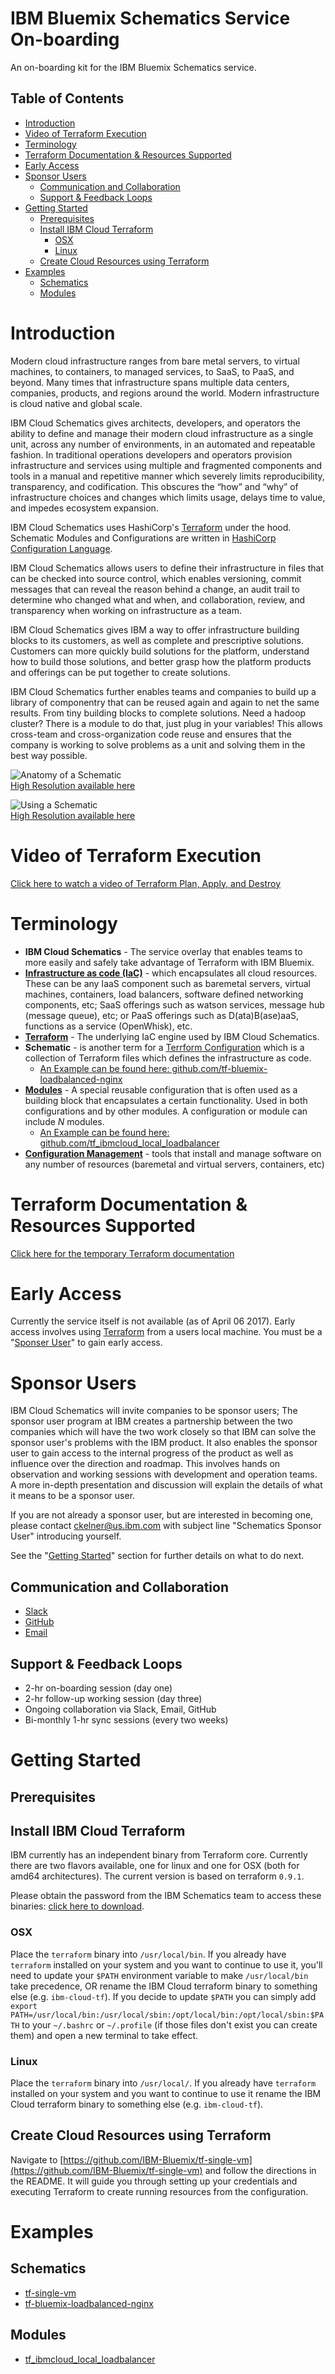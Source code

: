 # IBM Bluemix Schematics Service On-boarding
An on-boarding kit for the IBM Bluemix Schematics service.

<!-- START doctoc generated TOC please keep comment here to allow auto update -->
<!-- DON'T EDIT THIS SECTION, INSTEAD RE-RUN doctoc TO UPDATE -->
## Table of Contents

- [Introduction](#introduction)
- [Video of Terraform Execution](#video-of-terraform-execution)
- [Terminology](#terminology)
- [Terraform Documentation & Resources Supported](#terraform-documentation--resources-supported)
- [Early Access](#early-access)
- [Sponsor Users](#sponsor-users)
  - [Communication and Collaboration](#communication-and-collaboration)
  - [Support & Feedback Loops](#support--feedback-loops)
- [Getting Started](#getting-started)
  - [Prerequisites](#prerequisites)
  - [Install IBM Cloud Terraform](#install-ibm-cloud-terraform)
    - [OSX](#osx)
    - [Linux](#linux)
  - [Create Cloud Resources using Terraform](#create-cloud-resources-using-terraform)
- [Examples](#examples)
  - [Schematics](#schematics)
  - [Modules](#modules)

<!-- END doctoc generated TOC please keep comment here to allow auto update -->

# Introduction
Modern cloud infrastructure ranges from bare metal servers, to virtual machines, to containers, to managed services, to SaaS, to PaaS, and beyond.  Many times that infrastructure spans multiple data centers, companies, products, and regions around the world. Modern infrastructure is cloud native and global scale.

IBM Cloud Schematics gives architects, developers, and operators the ability to define and manage their modern cloud infrastructure as a single unit, across any number of environments, in an automated and repeatable fashion. In traditional operations developers and operators provision infrastructure and services using multiple and fragmented components and tools in a manual and repetitive manner which severely limits reproducibility, transparency, and codification. This obscures the “how” and “why” of infrastructure choices and changes which limits usage, delays time to value, and impedes ecosystem expansion.

IBM Cloud Schematics uses HashiCorp's [Terraform](https://www.terraform.io/) under the hood. Schematic Modules and Configurations are written in [HashiCorp Configuration Language](https://www.terraform.io/docs/configuration/syntax.html).

IBM Cloud Schematics allows users to define their infrastructure in files that can be checked into source control, which enables versioning, commit messages that can reveal the reason behind a change, an audit trail to determine who changed what and when, and collaboration, review, and transparency when working on infrastructure as a team.

IBM Cloud Schematics gives IBM a way to offer infrastructure building blocks to its customers, as well as complete and prescriptive solutions. Customers can more quickly build solutions for the platform, understand how to build those solutions, and better grasp how the platform products and offerings can be put together to create solutions.

IBM Cloud Schematics further enables teams and companies to build up a library of componentry that can be reused again and again to net the same results.  From tiny building blocks to complete solutions. Need a hadoop cluster? There is a module to do that, just plug in your variables! This allows cross-team and cross-organization code reuse and ensures that the company is working to solve problems as a unit and solving them in the best way possible.

![Anatomy of a Schematic](anatomy-schematic.jpg)  
[High Resolution available here](anatomy-schematic.png)  

![Using a Schematic](using-schematic.jpg)  
[High Resolution available here](using-schematic.png)  

# Video of Terraform Execution

[Click here to watch a video of Terraform Plan, Apply, and Destroy](https://youtu.be/vTKeWTfalTU)

# Terminology
- **IBM Cloud Schematics** - The service overlay that enables teams to more easily and safely take advantage of Terraform with IBM Bluemix.
- **[Infrastructure as code (IaC)](https://en.wikipedia.org/wiki/Infrastructure_as_Code)** - which encapsulates all cloud resources. These can be any IaaS component such as baremetal servers, virtual machines, containers, load balancers, software defined networking components, etc; SaaS offerings such as watson services, message hub (message queue), etc; or PaaS offerings such as D(ata)B(ase)aaS, functions as a service (OpenWhisk), etc.
- **[Terraform](https://www.terraform.io/)** - The underlying IaC engine used by IBM Cloud Schematics.
- **Schematic** - is another term for a [Terrform Configuration](https://www.terraform.io/docs/configuration/index.html) which is a collection of Terraform files which defines the infrastructure as code.
  - [An Example can be found here: github.com/tf-bluemix-loadbalanced-nginx ](https://github.com/ckelner/tf-bluemix-loadbalanced-nginx)
- **[Modules](https://www.terraform.io/docs/modules/index.html)** - A special reusable configuration that is often used as a building block that encapsulates a certain functionality. Used in both configurations and by other modules. A configuration or module can include _N_ modules.
  - [An Example can be found here: github.com/tf_ibmcloud_local_loadbalancer ](https://github.com/ckelner/tf_ibmcloud_local_loadbalancer)
- **[Configuration Management](https://www.terraform.io/intro/vs/chef-puppet.html)** - tools that install and manage software on any number of resources (baremetal and virtual servers, containers, etc)

# Terraform Documentation & Resources Supported

[Click here for the temporary Terraform documentation](http://ibmcloudterraformdocs.chriskelner.com/docs/providers/ibmcloud/index.html)

# Early Access
Currently the service itself is not available (as of April 06 2017). Early access involves using [Terraform](https://www.terraform.io/) from a users local machine. You must be a "[Sponser User](#sponser-users)" to gain early access.

# Sponsor Users
IBM Cloud Schematics will invite companies to be sponsor users; The sponsor user program at IBM creates a partnership between the two companies which will have the two work closely so that IBM can solve the sponsor user's problems with the IBM product. It also enables the sponsor user to gain access to the internal progress of the product as well as influence over the direction and roadmap. This involves hands on observation and working sessions with development and operation teams. A more in-depth presentation and discussion will explain the details of what it means to be a sponsor user.

If you are not already a sponsor user, but are interested in becoming one, please contact [ckelner@us.ibm.com](mailto:ckelner@us.ibm.com) with subject line "Schematics Sponsor User" introducing yourself.

See the "[Getting Started](#getting-started)" section for further details on what to do next.

## Communication and Collaboration
- [Slack](https://ibm-blueprint-service.slack.com/signup)
- [GitHub](https://github.com/)
- [Email](mailto:ckelner@us.ibm.com)

## Support & Feedback Loops
- 2-hr on-boarding session (day one)
- 2-hr follow-up working session (day three)
- Ongoing collaboration via Slack, Email, GitHub
- Bi-monthly 1-hr sync sessions (every two weeks)

# Getting Started  
## Prerequisites  
## Install IBM Cloud Terraform  
IBM currently has an independent binary from Terraform core. Currently there are two flavors available, one for linux and one for OSX (both for amd64 architectures). The current version is based on terraform `0.9.1`.

Please obtain the password from the IBM Schematics team to access these binaries: [click here to download](https://www.dropbox.com/sh/c18vcjnm5okizcz/AACAqFImsZw3GvQw9knb-ui_a?dl=0).

### OSX
Place the `terraform` binary into `/usr/local/bin`. If you already have `terraform` installed on your system and you want to continue to use it, you'll need to update your `$PATH` environment variable to make `/usr/local/bin` take precedence, OR rename the IBM Cloud terraform binary to something else (e.g. `ibm-cloud-tf`). If you decide to update `$PATH` you can simply add `export PATH=/usr/local/bin:/usr/local/sbin:/opt/local/bin:/opt/local/sbin:$PATH` to your `~/.bashrc` or `~/.profile` (if those files don't exist you can create them) and open a new terminal to take effect.

### Linux
Place the `terraform` binary into `/usr/local/`. If you already have `terraform` installed on your system and you want to continue to use it rename the IBM Cloud terraform binary to something else (e.g. `ibm-cloud-tf`).

## Create Cloud Resources using Terraform

Navigate to [https://github.com/IBM-Bluemix/tf-single-vm](https://github.com/IBM-Bluemix/tf-single-vm) and follow the directions in the README. It will guide you through setting up your credentials and executing Terraform to create running resources from the configuration.

# Examples  
## Schematics  
- [tf-single-vm](https://github.com/IBM-Bluemix/tf-single-vm)
- [tf-bluemix-loadbalanced-nginx](https://github.com/ckelner/tf-bluemix-loadbalanced-nginx)

## Modules  
- [tf_ibmcloud_local_loadbalancer](https://github.com/ckelner/tf_ibmcloud_local_loadbalancer)
